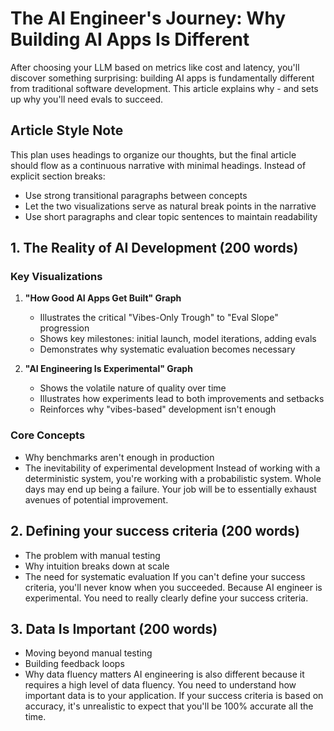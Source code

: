 # The AI Engineer's Journey: Why Building AI Apps Is Different

After choosing your LLM based on metrics like cost and latency, you'll discover something surprising: building AI apps is fundamentally different from traditional software development. This article explains why - and sets up why you'll need evals to succeed.

## Article Style Note

This plan uses headings to organize our thoughts, but the final article should flow as a continuous narrative with minimal headings. Instead of explicit section breaks:

- Use strong transitional paragraphs between concepts
- Let the two visualizations serve as natural break points in the narrative
- Use short paragraphs and clear topic sentences to maintain readability

## 1. The Reality of AI Development (200 words)

### Key Visualizations

1. **"How Good AI Apps Get Built" Graph**

   - Illustrates the critical "Vibes-Only Trough" to "Eval Slope" progression
   - Shows key milestones: initial launch, model iterations, adding evals
   - Demonstrates why systematic evaluation becomes necessary

2. **"AI Engineering Is Experimental" Graph**
   - Shows the volatile nature of quality over time
   - Illustrates how experiments lead to both improvements and setbacks
   - Reinforces why "vibes-based" development isn't enough

### Core Concepts

- Why benchmarks aren't enough in production
- The inevitability of experimental development
  <braindump>Instead of working with a deterministic system, you're working with a probabilistic system.</braindump>
  <braindump>Whole days may end up being a failure. Your job will be to essentially exhaust avenues of potential improvement.</braindump>

## 2. Defining your success criteria (200 words)

- The problem with manual testing
- Why intuition breaks down at scale
- The need for systematic evaluation
  <braindump>If you can't define your success criteria, you'll never know when you succeeded.</braindump>
  <braindump>Because AI engineer is experimental. You need to really clearly define your success criteria.</braindump>

## 3. Data Is Important (200 words)

- Moving beyond manual testing
- Building feedback loops
- Why data fluency matters
  <braindump>AI engineering is also different because it requires a high level of data fluency. You need to understand how important data is to your application.</braindump>
  <braindump>If your success criteria is based on accuracy, it's unrealistic to expect that you'll be 100% accurate all the time.</braindump>

